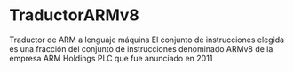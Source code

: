 # TraductorARMv8
Traductor de ARM a lenguaje máquina El conjunto de instrucciones elegida es una fracción del conjunto de instrucciones denominado ARMv8 de la empresa ARM Holdings PLC que fue anunciado en 2011
